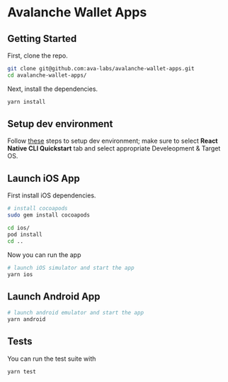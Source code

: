 # Avalanche Wallet Apps

## Getting Started

First, clone the repo.

```zsh
git clone git@github.com:ava-labs/avalanche-wallet-apps.git
cd avalanche-wallet-apps/
```

Next, install the dependencies.

```zsh
yarn install
```

## Setup dev environment

Follow [these](https://reactnative.dev/docs/environment-setup) steps to setup dev environment; make sure to select 
**React Native CLI Quickstart** tab and select appropriate Develeopment & Target OS.

## Launch iOS App

First install iOS dependencies.

```zsh
# install cocoapods
sudo gem install cocoapods

cd ios/
pod install
cd ..
```

Now you can run the app

```zsh
# launch iOS simulator and start the app
yarn ios
```

## Launch Android App

```zsh
# launch android emulator and start the app
yarn android
```

## Tests

You can run the test suite with

```zsh
yarn test
```
